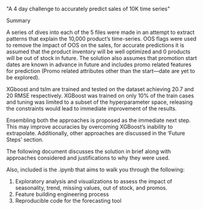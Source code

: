 "A 4 day challenge to accurately predict sales of 10K time series" 


Summary

A series of dives into each of the 5 files were made in an attempt to extract patterns that explain the 10,000 product’s time-series. OOS flags were used to remove the impact of OOS on the sales, for accurate predictions it is assumed that the product inventory will be well optimized and 0 products will be out of stock in future. The solution also assumes that promotion start dates are known in advance in future and includes promo related features for prediction (Promo related attributes other than the start—date are yet to be explored). 

XGboost and tslm are trained and tested on the dataset achieving 20.7 and 20 RMSE respectively. XGBoost was trained on only 10% of the train cases and tuning was limited to a subset of the hyperparameter space, releasing the constraints would lead to immediate improvement of the results. 

Ensembling both the approaches is proposed as the immediate next step. This may improve accuracies by overcoming XGBoost’s inability to extrapolate. Additionally, other approaches are discussed in the ‘Future Steps’ section.

The following document discusses the solution in brief along with approaches considered and justifications to why they were used. 

Also, included is the .ipynb that aims to walk you through the following: 
1.	Exploratory analysis and visualizations to assess the impact of seasonality, trend, missing values, out of stock, and promos.
2.	Feature building engineering process
3.	Reproducible code for the forecasting tool
